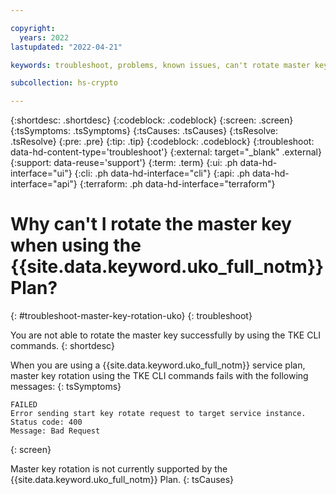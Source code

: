 ```yaml
---

copyright:
  years: 2022
lastupdated: "2022-04-21"

keywords: troubleshoot, problems, known issues, can't rotate master key 

subcollection: hs-crypto

---
```


{:shortdesc: .shortdesc}
{:codeblock: .codeblock}
{:screen: .screen}
{:tsSymptoms: .tsSymptoms}
{:tsCauses: .tsCauses}
{:tsResolve: .tsResolve}
{:pre: .pre}
{:tip: .tip}
{:codeblock: .codeblock}
{:troubleshoot: data-hd-content-type='troubleshoot'}
{:external: target="_blank" .external}
{:support: data-reuse='support'}
{:term: .term}
{:ui: .ph data-hd-interface="ui"}
{:cli: .ph data-hd-interface="cli"}
{:api: .ph data-hd-interface="api"}
{:terraform: .ph data-hd-interface="terraform"}

# Why can't I rotate the master key when using the {{site.data.keyword.uko_full_notm}} Plan?
{: #troubleshoot-master-key-rotation-uko}
{: troubleshoot}

You are not able to rotate the master key successfully by using the TKE CLI commands.
{: shortdesc}

When you are using a {{site.data.keyword.uko_full_notm}} service plan, master key rotation using the TKE CLI commands fails with the following messages: 
{: tsSymptoms}

```
FAILED
Error sending start key rotate request to target service instance.
Status code: 400
Message: Bad Request
```
{: screen}

Master key rotation is not currently supported by the {{site.data.keyword.uko_full_notm}} Plan.
{: tsCauses}

